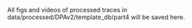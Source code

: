 All figs and videos of processed traces in data/processed/DPAv2/template_db/part4 will be saved here.
